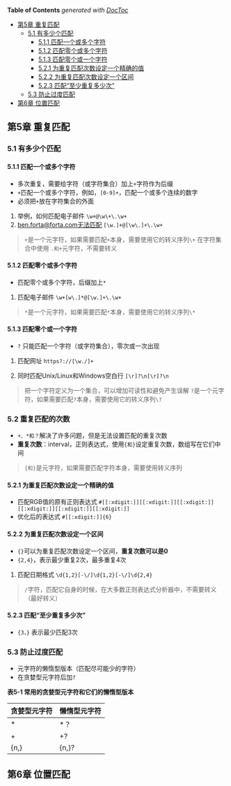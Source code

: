 <!-- START doctoc generated TOC please keep comment here to allow auto update -->
<!-- DON'T EDIT THIS SECTION, INSTEAD RE-RUN doctoc TO UPDATE -->
**Table of Contents**  *generated with [DocToc](https://github.com/thlorenz/doctoc)*

- [第5章 重复匹配](#%E7%AC%AC5%E7%AB%A0-%E9%87%8D%E5%A4%8D%E5%8C%B9%E9%85%8D)
  - [5.1 有多少个匹配](#51-%E6%9C%89%E5%A4%9A%E5%B0%91%E4%B8%AA%E5%8C%B9%E9%85%8D)
    - [5.1.1 匹配一个或多个字符](#511-%E5%8C%B9%E9%85%8D%E4%B8%80%E4%B8%AA%E6%88%96%E5%A4%9A%E4%B8%AA%E5%AD%97%E7%AC%A6)
    - [5.1.2 匹配零个或多个字符](#512-%E5%8C%B9%E9%85%8D%E9%9B%B6%E4%B8%AA%E6%88%96%E5%A4%9A%E4%B8%AA%E5%AD%97%E7%AC%A6)
    - [5.1.3 匹配零个或一个字符](#513-%E5%8C%B9%E9%85%8D%E9%9B%B6%E4%B8%AA%E6%88%96%E4%B8%80%E4%B8%AA%E5%AD%97%E7%AC%A6)
    - [5.2.1 为重复匹配次数设定一个精确的值](#521-%E4%B8%BA%E9%87%8D%E5%A4%8D%E5%8C%B9%E9%85%8D%E6%AC%A1%E6%95%B0%E8%AE%BE%E5%AE%9A%E4%B8%80%E4%B8%AA%E7%B2%BE%E7%A1%AE%E7%9A%84%E5%80%BC)
    - [5.2.2 为重复匹配次数设定一个区间](#522-%E4%B8%BA%E9%87%8D%E5%A4%8D%E5%8C%B9%E9%85%8D%E6%AC%A1%E6%95%B0%E8%AE%BE%E5%AE%9A%E4%B8%80%E4%B8%AA%E5%8C%BA%E9%97%B4)
    - [5.2.3 匹配“至少重复多少次”](#523-%E5%8C%B9%E9%85%8D%E8%87%B3%E5%B0%91%E9%87%8D%E5%A4%8D%E5%A4%9A%E5%B0%91%E6%AC%A1)
  - [5.3 防止过度匹配](#53-%E9%98%B2%E6%AD%A2%E8%BF%87%E5%BA%A6%E5%8C%B9%E9%85%8D)
- [第6章 位置匹配](#%E7%AC%AC6%E7%AB%A0-%E4%BD%8D%E7%BD%AE%E5%8C%B9%E9%85%8D)

<!-- END doctoc generated TOC please keep comment here to allow auto update -->


## 第5章 重复匹配

### 5.1 有多少个匹配

#### 5.1.1 匹配一个或多个字符
* 多次重复，需要给字符（或字符集合）加上`+`字符作为后缀
* `+`匹配一个或多个字符，例如，`[0-9]+`，匹配一个或多个连续的数字
* 必须把`+`放在字符集合的外面

1. 举例，如何匹配电子邮件
   `\w+@\w\+\.\w+`
2. ben.forta@forta.com无法匹配
`[\w.]+@[\w\.]+\.\w+`

>`+`是一个元字符，如果需要匹配`+`本身，需要使用它的转义序列`\+`
>在字符集合中使用 `.和+`元字符，不需要转义

#### 5.1.2 匹配零个或多个字符

* 匹配零个或多个字符，后缀加上`*`

1. 匹配电子邮件
   `\w+[w\.]*@[\w.]+\.\w+`

>`*`是一个元字符，如果需要匹配`*`本身，需要使用它的转义序列`\*`

#### 5.1.3 匹配零个或一个字符

* `?` 只能匹配一个字符（或字符集合），零次或一次出现

1. 匹配网址
   `https?://[\w./]+`

2. 同时匹配Unix/Linux和Windows空白行
   `[\r]?\n[\r]?\n`

>把一个字符定义为一个集合，可以增加可读性和避免产生误解
>`?`是一个元字符，如果需要匹配`?`本身，需要使用它的转义序列`\?`
### 5.2 重复匹配的次数

* `+、*和？`解决了许多问题，但是无法设置匹配的重复次数
* **重复次数**：interval，正则表达式，使用`{和}`设定重复次数，数组写在它们中间

>`{和}`是元字符，如果需要匹配字符本身，需要使用转义序列

#### 5.2.1 为重复匹配次数设定一个精确的值

* 匹配RGB值的原有正则表达式
    `#[[:xdigit:]][[:xdigit:]][[:xdigit:]][[:xdigit:]][[:xdigit:]][[:xdigit:]]`
* 优化后的表达式
    `#[[:xdigit:]]{6}`

#### 5.2.2 为重复匹配次数设定一个区间
* `{}`可以为重复匹配次数设定一个区间，**重复次数可以是0**
* `{2,4}`，表示最少重复2次，最多重复4次

1. 匹配日期格式
   `\d{1,2}[-\/]\d{1,2}[-\/]\d{2,4}`

>`/`字符，匹配它自身的时候，在大多数正则表达式分析器中，不需要转义（最好转义）

#### 5.2.3 匹配“至少重复多少次”
* `{3，}` 表示最少匹配3次

### 5.3 防止过度匹配

* 元字符的懒惰型版本（匹配尽可能少的字符）
* 在贪婪型元字符后加`?`

**表5-1 常用的贪婪型元字符和它们的懒惰型版本**

贪婪型元字符|懒惰型元字符
-|-|
* |*？
+|+?
{n,}|{n,}?


## 第6章 位置匹配